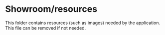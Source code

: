 # Showroom/resources

This folder contains resources (such as images) needed by the application. This file can
be removed if not needed.
